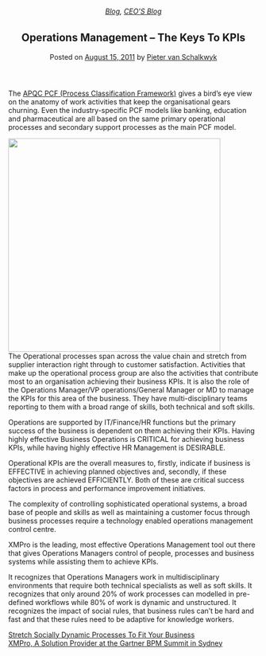 
<article class="post-250 post type-post status-publish format-standard has-post-thumbnail hentry category-blog category-pieter-blog" id="post-250">
<div class="article-inner">
<header class="entry-header">
<div class="entry-header-text entry-header-text-top text-center">
<h6 class="entry-category is-xsmall"><a href="https://xmpro.com/category/blog/" rel="category tag">Blog</a>, <a href="https://xmpro.com/category/blog/pieter-blog/" rel="category tag">CEO'S Blog</a></h6><h1 class="entry-title">Operations Management – The Keys To KPIs</h1><div class="entry-divider is-divider small"></div>
<div class="entry-meta uppercase is-xsmall">
<span class="posted-on">Posted on <a href="https://xmpro.com/operations-management-the-keys-to-kpis/" rel="bookmark"><time class="entry-date published updated" datetime="2011-08-15T06:17:14+00:00">August 15, 2011</time></a></span> <span class="byline">by <span class="meta-author vcard"><a class="url fn n" href="https://xmpro.com/author/pietervs/">Pieter van Schalkwyk</a></span></span> </div>
</div>
</header>
<div class="entry-content single-page">
<p>The <a href="http://www.apqc.org/process-classification-framework" rel="noopener noreferrer" target="_blank">APQC PCF (Process Classification Framework)</a> gives a bird’s eye view on the anatomy of work activities that keep the organisational gears churning. Even the industry-specific PCF models like banking, education and pharmaceutical are all based on the same primary operational processes and secondary support processes as the main PCF model.</p>
<p><a href="https://xmpro.com/wp-content/uploads/2011/08/apqc_pcf.png"><img height="429" src="https://xmpro.com/wp-content/uploads/2011/08/apqc_pcf.png" width="427"/>
</a><br/>
The Operational processes span across the value chain and stretch from supplier interaction right through to customer satisfaction. Activities that make up the operational process group are also the activities that contribute most to an organisation achieving their business KPIs. It is also the role of the Operations Manager/VP operations/General Manager or MD to manage the KPIs for this area of the business. They have multi-disciplinary teams reporting to them with a broad range of skills, both technical and soft skills.</p>
<p>Operations are supported by IT/Finance/HR functions but the primary success of the business is dependent on them achieving their KPIs. Having highly effective Business Operations is CRITICAL for achieving business KPIs, while having highly effective HR Management is DESIRABLE.</p>
<p>Operational KPIs are the overall measures to, firstly, indicate if business is EFFECTIVE in achieving planned objectives and, secondly, if these objectives are achieved EFFICIENTLY. Both of these are critical success factors in process and performance improvement initiatives.</p>
<p>The complexity of controlling sophisticated operational systems, a broad base of people and skills as well as maintaining a customer focus through business processes require a technology enabled operations management control centre.</p>
<p>XMPro is the leading, most effective Operations Management tool out there that gives Operations Managers control of people, processes and business systems while assisting them to achieve KPIs.</p>
<p>It recognizes that Operations Managers work in multidisciplinary environments that require both technical specialists as well as soft skills. It recognizes that only around 20% of work processes can modelled in pre-defined workflows while 80% of work is dynamic and unstructured. It recognizes the impact of social rules, that business rules can’t be hard and fast and that these rules need to be adaptive for knowledge workers. </p>
<div class="blog-share text-center"><div class="is-divider medium"></div><div class="social-icons share-icons share-row relative"><a aria-label="Share on WhatsApp" class="icon button circle is-outline tooltip whatsapp show-for-medium" data-action="share/whatsapp/share" href="whatsapp://send?text=Operations%20Management%20%26%238211%3B%20The%20Keys%20To%20KPIs - https://xmpro.com/operations-management-the-keys-to-kpis/" title="Share on WhatsApp"><i class="icon-whatsapp"></i></a><a aria-label="Share on Facebook" class="icon button circle is-outline tooltip facebook" data-label="Facebook" href="https://www.facebook.com/sharer.php?u=https://xmpro.com/operations-management-the-keys-to-kpis/" onclick="window.open(this.href,this.title,'width=500,height=500,top=300px,left=300px'); return false;" rel="noopener nofollow" target="_blank" title="Share on Facebook"><i class="icon-facebook"></i></a><a aria-label="Share on Twitter" class="icon button circle is-outline tooltip twitter" href="https://twitter.com/share?url=https://xmpro.com/operations-management-the-keys-to-kpis/" onclick="window.open(this.href,this.title,'width=500,height=500,top=300px,left=300px'); return false;" rel="noopener nofollow" target="_blank" title="Share on Twitter"><i class="icon-twitter"></i></a><a aria-label="Email to a Friend" class="icon button circle is-outline tooltip email" href="/cdn-cgi/l/email-protection#dce3afa9beb6b9bfa8e193acb9aebda8b5b3b2aff9eeec91bdb2bdbbb9b1b9b2a8f9eeecf9eeeaf9eeefe4eeededf9ef9ef9eeec88b4b9f9eeec97b9a5aff9eeec88b3f9eeec978c95affabeb3b8a5e19fb4b9bfb7f9eeeca8b4b5aff9eeecb3a9a8f9ef9df9eeecb4a8a8acaff9ef9df9ee9af9ee9aa4b1acaeb3f2bfb3b1f9ee9ab3acb9aebda8b5b3b2aff1b1bdb2bdbbb9b1b9b2a8f1a8b4b9f1b7b9a5aff1a8b3f1b7acb5aff9ee9a" rel="nofollow" title="Email to a Friend"><i class="icon-envelop"></i></a><a aria-label="Pin on Pinterest" class="icon button circle is-outline tooltip pinterest" href="https://pinterest.com/pin/create/button?url=https://xmpro.com/operations-management-the-keys-to-kpis/&amp;media=https://xmpro.com/wp-content/uploads/2011/08/apqc_pcf.png&amp;description=Operations%20Management%20%26%238211%3B%20The%20Keys%20To%20KPIs" onclick="window.open(this.href,this.title,'width=500,height=500,top=300px,left=300px'); return false;" rel="noopener nofollow" target="_blank" title="Pin on Pinterest"><i class="icon-pinterest"></i></a><a aria-label="Share on LinkedIn" class="icon button circle is-outline tooltip linkedin" href="https://www.linkedin.com/shareArticle?mini=true&amp;url=https://xmpro.com/operations-management-the-keys-to-kpis/&amp;title=Operations%20Management%20%26%238211%3B%20The%20Keys%20To%20KPIs" onclick="window.open(this.href,this.title,'width=500,height=500,top=300px,left=300px'); return false;" rel="noopener nofollow" target="_blank" title="Share on LinkedIn"><i class="icon-linkedin"></i></a></div></div></div>
<nav class="navigation-post" id="nav-below" role="navigation">
<div class="flex-row next-prev-nav bt bb">
<div class="flex-col flex-grow nav-prev text-left">
<div class="nav-previous"><a href="https://xmpro.com/stretch-socially-dynamic-processes-to-fit-your-business/" rel="prev"><span class="hide-for-small"><i class="icon-angle-left"></i></span> Stretch Socially Dynamic Processes To Fit Your Business</a></div>
</div>
<div class="flex-col flex-grow nav-next text-right">
<div class="nav-next"><a href="https://xmpro.com/xmpro-a-solution-provider-at-the-gartner-bpm-summit-in-sydney/" rel="next">XMPro, A Solution Provider at the Gartner BPM Summit in Sydney <span class="hide-for-small"><i class="icon-angle-right"></i></span></a></div> </div>
</div>
</nav>
</div>
</article>
<div class="comments-area" id="comments">
</div>
